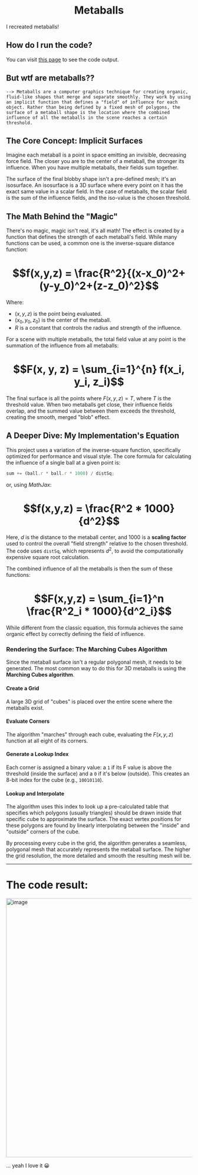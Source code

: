 # <center>Metaballs</center>
I recreated metaballs!

## How do I run the code?
You can visit [this page](https://gopherparrot.github.io/Metaballs/) to see the code output.

## But wtf are metaballs??
`--> Metaballs are a computer graphics technique for creating organic, fluid-like shapes that merge and separate smoothly. They work by using an implicit function that defines a "field" of influence for each object. Rather than being defined by a fixed mesh of polygons, the surface of a metaball shape is the location where the combined influence of all the metaballs in the scene reaches a certain threshold.`

## The Core Concept: Implicit Surfaces
Imagine each metaball is a point in space emitting an invisible, decreasing force field. The closer you are to the center of a metaball, the stronger its influence. When you have multiple metaballs, their fields sum together.

The surface of the final blobby shape isn't a pre-defined mesh; it's an isosurface. An isosurface is a 3D surface where every point on it has the exact same value in a scalar field. In the case of metaballs, the scalar field is the sum of the influence fields, and the iso-value is the chosen threshold.

## The Math Behind the "Magic"
There's no magic, magic isn't real, it's all math! The effect is created by a function that defines the strength of each metaball's field. While many functions can be used, a common one is the inverse-square distance function:
# $$f(x,y,z) = \frac{R^2}{(x-x_0)^2+(y-y_0)^2+(z-z_0)^2}$$
Where:
 - $(x,y,z)$ is the point being evaluated.
 - $(x_0,y_0,z_0)$ is the center of the metaball.
 - $R$ is a constant that controls the radius and strength of the influence.

For a scene with multiple metaballs, the total field value at any point is the summation of the influence from all metaballs:
# $$F(x, y, z) = \sum_{i=1}^{n} f(x_i, y_i, z_i)$$

The final surface is all the points where $F(x,y,z)=T$, where $T$ is the threshold value. When two metaballs get close, their influence fields overlap, and the summed value between them exceeds the threshold, creating the smooth, merged "blob" effect.

## A Deeper Dive: My Implementation's Equation
This project uses a variation of the inverse-square function, specifically optimized for performance and visual style. The core formula for calculating the influence of a single ball at a given point is:

```javascript
sum += (ball.r * ball.r * 1000) / distSq;
```

or, using $MathJax$:
# $$f(x,y,z) = \frac{R^2 * 1000}{d^2}$$

Here, $d$ is the distance to the metaball center, and $1000$ is a **scaling factor** used to control the overall "field strength" relative to the chosen threshold. The code uses `distSq`, which represents $d^2$, to avoid the computationally expensive square root calculation.

The combined influence of all the metaballs is then the sum of these functions:

# $$F(x,y,z) = \sum_{i=1}^n \frac{R^2_i * 1000}{d^2_i}$$

While different from the classic equation, this formula achieves the same organic effect by correctly defining the field of influence.

### Rendering the Surface: The Marching Cubes Algorithm
Since the metaball surface isn't a regular polygonal mesh, it needs to be generated. The most common way to do this for 3D metaballs is using the **Marching Cubes algorithm**.

#### Create a Grid
A large 3D grid of "cubes" is placed over the entire scene where the metaballs exist.

#### Evaluate Corners
The algorithm "marches" through each cube, evaluating the $F(x, y, z)$ function at all eight of its corners.

#### Generate a Lookup Index
Each corner is assigned a binary value: a `1` if its F value is above the threshold (inside the surface) and a `0` if it's below (outside). This creates an 8-bit index for the cube (e.g., `10010110`).

#### Lookup and Interpolate
The algorithm uses this index to look up a pre-calculated table that specifies which polygons (usually triangles) should be drawn inside that specific cube to approximate the surface. The exact vertex positions for these polygons are found by linearly interpolating between the "inside" and "outside" corners of the cube.

By processing every cube in the grid, the algorithm generates a seamless, polygonal mesh that accurately represents the metaball surface. The higher the grid resolution, the more detailed and smooth the resulting mesh will 
be.

<hr>

# The code result:
<img width="1367" height="701" alt="image" src="https://github.com/user-attachments/assets/e317ad45-7db3-4961-9276-4839783dd5cd" />

... yeah I love it 😀
